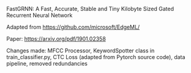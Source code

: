 FastGRNN: A Fast, Accurate, Stable and Tiny Kilobyte Sized Gated Recurrent Neural Network

Adapted from https://github.com/microsoft/EdgeML/

Paper: https://arxiv.org/pdf/1901.02358

Changes made: MFCC Processor, KeywordSpotter class in train_classifier.py, CTC Loss (adapted from Pytorch source code), data pipeline, removed redundancies